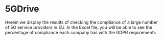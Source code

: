 # 5GDrive
Herein we display the results of checking the compliance of a large number of 5G service providers in EU.
In the Excel file, you will be able to see the percentage of compliance each company has with the GDPR requirements
